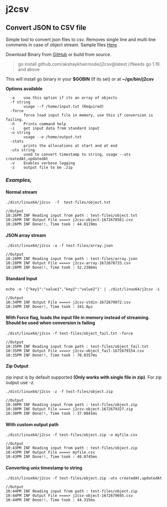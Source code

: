 

# j2csv

## Convert JSON to CSV file

Simple tool to convert json files to csv. Removes single line and multi line comments in case of object stream. Sample files [Here](https://github.com/akshaykhairmode/j2csv/tree/main/test-files)

Download Binary from [GitHub](https://github.com/akshaykhairmode/j2csv/tree/main/dist) or build from source.

> go install github.com/akshaykhairmode/j2csv@latest //Needs go 1.19. and above

This will install go binary in your **$GOBIN** (If its set) or at **~/go/bin/j2csv**

**Options available**

      -a    use this option if its an array of objects
      -f string
            usage --f /home/input.txt (Required)
      -force
            force load input file in memory, use this if conversion is failing.
      -h    Prints command help
      -i    get input data from standard input
      -o string
            usage --o /home/output.txt
      -stats
            prints the allocations at start and at end
      -uts string
            used to convert timestamp to string, usage --uts createdAt,updatedAt
      -v    Enables verbose logging
      -z    output file to be .zip



### *Examples,*

#### Normal stream

    ./dist/linux64/j2csv  -f  test-files/object.txt
    
    //Output
    10:26PM INF Reading input from path : test-files/object.txt
    10:26PM INF Output File ====> j2csv-object-1672678561.csv
    10:26PM INF Done!!, Time took : 44.8119ms

#### JSON array stream

    ./dist/linux64/j2csv -a -f test-files/array.json
    
    //Output
    10:28PM INF Reading input from path : test-files/array.json
    10:28PM INF Output File ====> j2csv-array-1672678733.csv
    10:28PM INF Done!!, Time took : 32.2386ms

#### Standard Input

    echo -n '{"key1":"value1","key2":"value2"}' | ./dist/linux64/j2csv -i
    
    //Output
    10:34PM INF Output File ====> j2csv-stdin-1672679072.csv
    10:34PM INF Done!!, Time took : 341.8µs

#### With Force flag, loads the input file in memory instead of streaming. Should be used when conversion is failing

    ./dist/linux64/j2csv -f test-files/object_fail.txt -force
    
    //Output
    10:35PM INF Reading input from path : test-files/object_fail.txt
    10:35PM INF Output File ====> j2csv-object_fail-1672679154.csv
    10:35PM INF Done!!, Time took : 70.8357ms

#### Zip Output

zip input is by default supported **(Only works with single file in zip)**. For zip output use -z.

    ./dist/linux64/j2csv -z -f test-files/object.zip
    
    //Output
    10:38PM INF Reading input from path : test-files/object.zip
    10:38PM INF Output File ====> j2csv-object-1672679327.zip
    10:38PM INF Done!!, Time took : 37.0841ms

#### With custom output path

    ./dist/linux64/j2csv -f test-files/object.zip -o myfile.csv
    
    //Output
    10:43PM INF Reading input from path : test-files/object.zip
    10:43PM INF Output File ====> myfile.csv
    10:43PM INF Done!!, Time took : 40.0745ms

#### Converting unix timestamp to string

    ./dist/linux64/j2csv -f test-files/object.zip -uts createdAt,updatedAt
    
    //Output
    10:44PM INF Reading input from path : test-files/object.zip
    10:44PM INF Output File ====> j2csv-object-1672679695.csv
    10:44PM INF Done!!, Time took : 44.315ms
